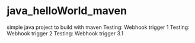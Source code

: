 # java_helloWorld_maven
simple java project to build with maven
Testing: Webhook trigger 1
Testing: Webhook trigger 2
Testing: Webhook trigger 3.1
